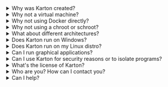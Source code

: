 <details>
<summary>Why was Karton created?</summary>
<p>At work I use Linux, while my personal computer is a Mac. I want to be able to work from home without having to always take my work laptop back home.</p>

<p>I also didn't want to put up with the limitations of using a virtual machine.<br>
Using Docker was clearly the best solution, but, being designed for something else, didn't provide the usability I wanted.<br>
See the next two questions for details.</p>

<p>Moreover, with Karton, I can also easily compile and run ARM executables on x86-64 without even noticing they are not native.</p>

</details>

<details>
<summary>Why not a virtual machine?</summary>
<p>Because I want the most transparent user experience possible. I don't want to notice I'm using a different operating system and I want to use the native tools of the platform I'm using.</p>

</details>

<details>
<summary>Why not using Docker directly?</summary>
<p>Docker was created to do something different. According to Docker's web site:</p>

<blockquote>
Docker containers wrap up a piece of software in a complete filesystem that contains everything it needs to run: code, runtime, system tools, system libraries – anything you can install on a server. This guarantees that it will always run the same, regardless of the environment it is running in.
</blockquote>

<p>I wanted something which is more similar to using a virtual machine, but more transparent to the user.<br>
Karton takes care of lots of small details to make this possible and gives the user what I think is the best experience possible.</p>

</details>

<details>
<summary>Why not using a chroot or schroot?</summary>

<p><ul>
<li>Chroots don't work on macOS.</li>
<li>Chroots offer only file system-level isolation while containers offer complete logical isolation from a container to the host and all other containers.</li>
<li>Docker containers are easier to deal with.</li>
<li>Docker containers have their own IP address, hostname, etc.</li>
</ul></p>

</details>

<details>
<summary>What about different architectures?</summary>
<p>Karton supports x86-64 plus ARM (ARMv7 and ARMv8 aarch64) with the help of Docker and QEMU. This can be set through the <code>props.architecture</code> property in a definition file.</p>

<p>Note that not all distros are supported. At the moment, I believe that only Ubuntu and Debian work reliably.</p>

</details>

<details>
<summary>Does Karton run on Windows?</summary>
<p>Not at the moment. I don't use Windows and I cannot port Karton to it. I'm happy to accept contributions to make Karton work on Windows if anybody is interested.</p>

</details>

<details>
<summary>Does Karton run on my Linux distro?</summary>
<p>Probably yes, as long as Docker supports it and you are using a recent version of Docker.<br>
At the moment, Karton is tested automatically on Ubuntu, Debian, Fedora and CentOS.</p>

</details>

<details>
<summary>Can I run graphical applications?</summary>
<p>Not at the moment, but I'm planning to support X in the future. I don't think it's possible to support Wayland.</p>

</details>

<details>
<summary>Can I use Karton for security reasons or to isolate programs?</summary>
<p>You shouldn't.</p>

<p><ul>
<li>Docker doesn't offer as much security as using virtual machines.</li>
<li>Karton was not created with this use case in mind so it's possible it contains bugs that could affect the security aspect of things.</li>
<li>Karton uses Docker in privileged mode, which gives containers access to “unsafe” features (this is required, for instance, to allow debuggers to work inside Karton).</li>
</ul></p>

</details>

<details>
<summary>What's the license of Karton?</summary>
<p><a href="https://raw.githubusercontent.com/karton/karton/master/COPYING.LGPL2" target="_blank">LGPL version 2.1 or later</a>.</p>

<p>In short, this means that you can use Karton freely and modify it, but, if you do any modification, you need to redistribute those under the same license.</p>

<p>If you find this license a limitation for any reason, feel free to contact me. I may be happy to relicense under an MIT-style license if there's a valid use case for it.</p>

</details>

<details>
<summary>Who are you? How can I contact you?</summary>
<p>See the footer at the end of this page for my details.</p>

</details>

<details>
<summary>Can I help?</summary>
<p>Yes please!</p>
<p>Read the <a href="contribute.html">contribute page</a> for details.</p>

</details>

